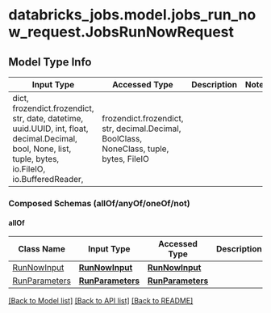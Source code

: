 # databricks_jobs.model.jobs_run_now_request.JobsRunNowRequest

## Model Type Info
Input Type | Accessed Type | Description | Notes
------------ | ------------- | ------------- | -------------
dict, frozendict.frozendict, str, date, datetime, uuid.UUID, int, float, decimal.Decimal, bool, None, list, tuple, bytes, io.FileIO, io.BufferedReader,  | frozendict.frozendict, str, decimal.Decimal, BoolClass, NoneClass, tuple, bytes, FileIO |  | 

### Composed Schemas (allOf/anyOf/oneOf/not)
#### allOf
Class Name | Input Type | Accessed Type | Description | Notes
------------- | ------------- | ------------- | ------------- | -------------
[RunNowInput](RunNowInput.md) | [**RunNowInput**](RunNowInput.md) | [**RunNowInput**](RunNowInput.md) |  | 
[RunParameters](RunParameters.md) | [**RunParameters**](RunParameters.md) | [**RunParameters**](RunParameters.md) |  | 

[[Back to Model list]](../../README.md#documentation-for-models) [[Back to API list]](../../README.md#documentation-for-api-endpoints) [[Back to README]](../../README.md)

